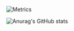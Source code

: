 ![Metrics](https://metrics.lecoq.io/Draper-crypto?template=classic&base=header%2C%20activity%2C%20community%2C%20repositories%2C%20metadata&base.indepth=false&base.hireable=false&base.skip=false&config.timezone=Asia%2FSingapore)

![Anurag's GitHub stats](https://github-readme-stats.vercel.app/api?username=Draper-crypto&show_icons=true&theme=tokyonight)
